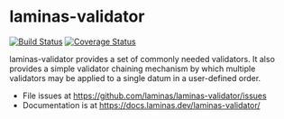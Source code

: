 # laminas-validator

[![Build Status](https://travis-ci.org/laminas/laminas-validator.svg?branch=master)](https://travis-ci.org/laminas/laminas-validator)
[![Coverage Status](https://coveralls.io/repos/laminas/laminas-validator/badge.svg?branch=master)](https://coveralls.io/r/laminas/laminas-validator?branch=master)

laminas-validator provides a set of commonly needed validators. It also provides a
simple validator chaining mechanism by which multiple validators may be applied
to a single datum in a user-defined order.

- File issues at https://github.com/laminas/laminas-validator/issues
- Documentation is at https://docs.laminas.dev/laminas-validator/
